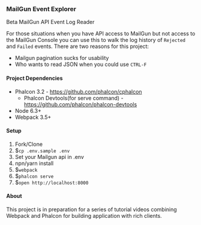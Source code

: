 ### MailGun Event Explorer

Beta MailGun API Event Log Reader

For those situations when you have API access to MailGun but not access to the MailGun Console you can use this to walk the log history of `Rejected` and `Failed` events.
There are two reasons for this project:
- Mailgun pagination sucks for usability
- Who wants to read JSON when you could use `CTRL-F`

#### Project Dependencies
* Phalcon 3.2 - https://github.com/phalcon/cphalcon
  * Phalcon Devtools(for serve command) - https://github.com/phalcon/phalcon-devtools
* Node 6.3+
* Webpack 3.5+

#### Setup
1. Fork/Clone
2. $`cp .env.sample .env`
3. Set your Mailgun api in .env
4. npn/yarn install
5. $`webpack`
6. $`phalcon serve`
7. $`open http://localhost:8000`

#### About
This project is in preparation for a series of tutorial videos combining Webpack and Phalcon for building application with rich clients.
